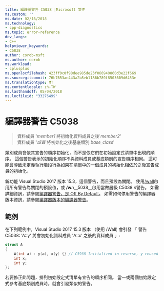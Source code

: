 ```yaml
---
title: 編譯器警告 C5038 |Microsoft 文件
ms.custom: ''
ms.date: 02/16/2018
ms.technology:
- cpp-diagnostics
ms.topic: error-reference
dev_langs:
- C++
helpviewer_keywords:
- C5038
author: corob-msft
ms.author: corob
ms.workload:
- cplusplus
ms.openlocfilehash: 423ff9c0f98dee985de23f066940860d3e22f669
ms.sourcegitcommit: 76b7653ae443a2b8eb1186b789f8503609d6453e
ms.translationtype: MT
ms.contentlocale: zh-TW
ms.lasthandoff: 05/04/2018
ms.locfileid: "33276499"
---
```

# <a name="compiler-warning-c5038"></a>編譯器警告 C5038

> 資料成員 '*member1*'將初始化資料成員之後'*member2*'  
> 資料成員 '*成員*'將初始化之後基底類別'*base_class*'  

類別成員會依其宣告的順序初始化，而不是依它們在初始設定式清單中出現的順序。 這個警告表示的初始化順序不與資料成員或基底類別的宣告順序相同。 這可能會導致未定義執行階段行為如果在清單中的一個成員的初始化相依於之後宣告成員的初始化。

新功能 Visual Studio 2017 版本 15.3，這個警告，而且預設為關閉。 使用[/wall](../../build/reference/compiler-option-warning-level.md)啟用所有警告為關閉的預設值，或 __/w__*n*__5038__啟用當做層級 C5038 *n*警告。 如需詳細資訊，請參閱[編譯器警告，是 Off By Default](../../preprocessor/compiler-warnings-that-are-off-by-default.md)。 如需如何停用警告的編譯器版本資訊，請參閱[編譯器版本的編譯器警告](compiler-warnings-by-compiler-version.md)。

## <a name="example"></a>範例

在下列範例中，Visual Studio 2017 15.3 版本 （使用 /Wall) 會引發 「 警告 C5038: 'A::y' 將會初始化資料成員 'A::x' 之後的資料成員 」:

```cpp
struct A
{
    A(int a) : y(a), x(y) {} // C5938 Initialized in reverse, y reused
    int x;
    int y;
};
```

若要修正此問題，排列初始設定式清單有宣告的順序相同。 當一或兩個初始設定式參考基底類別成員時，就會引發類似的警告。
